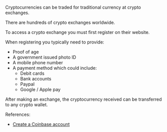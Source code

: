 Cryptocurrencies can be traded for traditional currency at crypto exchanges.

There are hundreds of crypto exchanges worldwide.

To access a crypto exchange you must first register on their website.

When registering you typically need to provide:
-   Proof of age
-   A government issued photo ID
-   A mobile phone number
-   A payment method which could include:
    -   Debit cards
    -   Bank accounts
    -   Paypal
    -   Google / Apple pay

After making an exchange, the cryptocurrency received can be transferred to any crypto wallet.

References:
-   [Create a Coinbase account](https://help.coinbase.com/en/coinbase/getting-started/getting-started-with-coinbase/create-a-coinbase-account)
